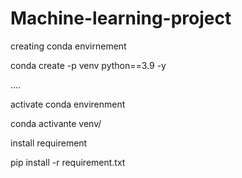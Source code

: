 # Machine-learning-project

creating conda envirnement

conda create -p venv python==3.9 -y

....

activate conda envirenment

conda activante venv/

install requirement

pip install -r requirement.txt



